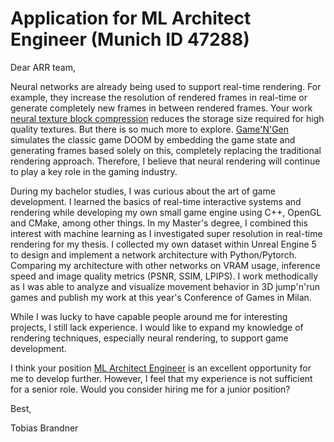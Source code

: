 # Application for ML Architect Engineer (Munich ID 47288)

Dear ARR team,

Neural networks are already being used to support real-time rendering.
For example, they increase the resolution of rendered frames in real-time or generate completely new frames in between rendered frames.
Your work [neural texture block compression](https://gpuopen.com/download/publications/2024_NeuralTextureBCCompression.pdf) reduces the storage size required for high quality textures.
But there is so much more to explore.
[Game'N'Gen](https://gamengen.github.io/) simulates the classic game DOOM by embedding the game state and generating frames based solely on this, completely replacing the traditional rendering approach. 
Therefore, I believe that neural rendering will continue to play a key role in the gaming industry.

During my bachelor studies, I was curious about the art of game development.
I learned the basics of real-time interactive systems and rendering while developing my own small game engine using C++, OpenGL and CMake, among other things.
In my Master's degree, I combined this interest with machine learning as I investigated super resolution in real-time rendering for my thesis.
I collected my own dataset within Unreal Engine 5 to design and implement a network architecture with Python/Pytorch. Comparing my architecture with other networks on VRAM usage, inference speed and image quality metrics (PSNR, SSIM, LPIPS).
I work methodically as I was able to analyze and visualize movement behavior in 3D jump'n'run games and publish my work at this year's Conference of Games in Milan.

While I was lucky to have capable people around me for interesting projects,
I still lack experience.
I would like to expand my knowledge of rendering techniques, especially neural rendering, to support game development.

I think your position [ML Architect Engineer](https://careers.amd.com/careers-home/jobs/47288?lang=en-us) is an excellent opportunity for me to develop further.
However, I feel that my experience is not sufficient for a senior role.
Would you consider hiring me for a junior position?

Best,

Tobias Brandner

